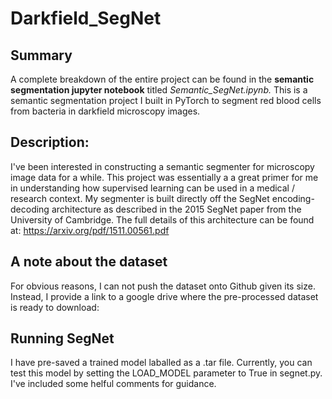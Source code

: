 # Darkfield_SegNet


## Summary
A complete breakdown of the entire project can be found in the **semantic segmentation jupyter notebook** titled *Semantic_SegNet.ipynb.*
This is a semantic segmentation project I built in PyTorch to segment red blood cells from bacteria in darkfield microscopy images. 

## Description: 
I've been interested in constructing a semantic segmenter for microscopy image data for a while. This project was essentially a a great primer for me in understanding how supervised learning can be used in a medical / research context. My segmenter is built directly off the SegNet encoding-decoding architecture as described in the 2015 SegNet paper from the University of Cambridge. The full details of this architecture can be found at: https://arxiv.org/pdf/1511.00561.pdf

## A note about the dataset
For obvious reasons, I can not push the dataset onto Github given its size. Instead, I provide a link to a google drive where the pre-processed dataset is ready to download: 

## Running SegNet
I have pre-saved a trained model laballed as a .tar file. Currently, you can test this model by setting the LOAD_MODEL parameter to True in segnet.py. I've included some helful comments for guidance. 
